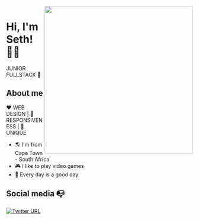 <img align="right" width="400" height="400" src="">


# Hi, I'm Seth! :man_technologist:

JUNIOR FULLSTACK :robot: 



## About me 

:heart: WEB DESIGN | :black_heart: RESPONSIVENESS | :blue_heart: UNIQUE

- :earth_americas: I'm from Cape Town - South Africa
- :video_game: I like to play video games
- :gem: Every day is a good day


## Social media :mailbox_with_no_mail:

[![Twitter URL](https://img.shields.io/twitter/url?color=%230072b1&label=connect&logo=linkedin&logoColor=%230072b1&style=flat-square&url=https%3A%2F%2Fwww.linkedin.com%2Fin%2Falejandro-ramirez-ciceros%2F)](https://www.linkedin.com/in/webdevseth/)
